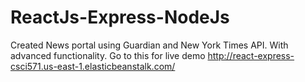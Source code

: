 # ReactJs-Express-NodeJs
Created News portal using Guardian and New York Times API. With advanced functionality.
Go to this for live demo http://react-express-csci571.us-east-1.elasticbeanstalk.com/

